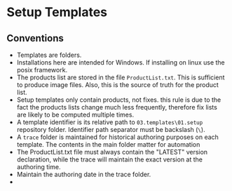# Setup Templates

## Conventions

* Templates are folders.
* Installations here are intended for Windows. If installing on linux use the posix framework.
* The products list are stored in the file `ProductList.txt`. This is sufficient to produce image files. Also, this is the source of truth for the product list.
* Setup templates only contain products, not fixes. this rule is due to the fact the products lists change much less frequently, therefore fix lists are likely to be computed multiple times.
* A template identifier is its relative path to `03.templates\01.setup` repository folder. Identifier path separator must be backslash (`\`).
* A `trace` folder is maintained for historical authoring purposes on each template. The contents in the main folder matter for automation
* The ProductList.txt file must always contain the "LATEST" version declaration, while the trace will maintain the exact version at the authoring time.
* Maintain the authoring date in the trace folder.
* 
